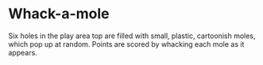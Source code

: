 # Whack-a-mole
Six holes in the play area top are filled with small, plastic, cartoonish moles, which pop up at random. Points are scored by whacking each mole as it appears.
